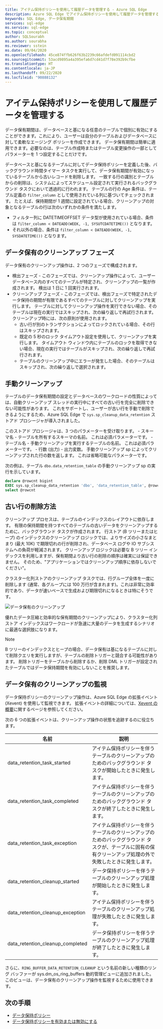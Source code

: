 ```yaml
---
title: アイテム保持ポリシーを使用して履歴データを管理する - Azure SQL Edge
description: Azure SQL Edge でアイテム保持ポリシーを使用して履歴データを管理する方法について説明します
keywords: SQL Edge, データ保有期間
services: sql-edge
ms.service: sql-edge
ms.topic: conceptual
author: SQLSourabh
ms.author: sourabha
ms.reviewer: sstein
ms.date: 09/04/2020
ms.openlocfilehash: 45ce874ffb626f63b2239c66afdefd091114cbd2
ms.sourcegitcommit: 53acd9895a4a395efa6d7cd41d7f78e392b9cfbe
ms.translationtype: HT
ms.contentlocale: ja-JP
ms.lasthandoff: 09/22/2020
ms.locfileid: "90888132"
---
```

# <a name="manage-historical-data-with-retention-policy"></a>アイテム保持ポリシーを使用して履歴データを管理する

データ保有期間は、データベースと基になる任意のテーブルで個別に有効にすることができます。これにより、ユーザーは自分のテーブルおよびデータベースに対して柔軟なエージング ポリシーを作成できます。 データ保有期間は簡単に適用できます。必要なのは、テーブル作成時またはテーブル変更操作の一部としてパラメーターを 1 つ設定することだけです。 

データベースと基になるテーブルに対してデータ保持ポリシーを定義した後、バックグラウンド時間タイマー タスクを実行して、データ保有期間が有効になっているテーブルから古いレコードを削除します。 一致する行の識別とテーブルからの削除は、システムによってスケジュール設定されて実行されるバックグラウンド タスクにおいて透過的に行われます。 テーブルの行の Age 条件は、テーブル定義の `filter_column` として使用されている列に基づいてチェックされます。 たとえば、保持期間が 1 週間に設定されている場合、クリーンアップの対象となるテーブルの行は次のいずれかの条件を満たします。 

- フィルター列に DATETIMEOFFSET データ型が使用されている場合、条件は `filter_column < DATEADD(WEEK, -1, SYSUTCDATETIME())` となります。
- それ以外の場合、条件は `filter_column < DATEADD(WEEK, -1, SYSDATETIME())` となります。

## <a name="data-retention-cleanup-phases"></a>データ保有のクリーンアップ フェーズ

データ保有のクリーンアップ操作は、2 つのフェーズで構成されます。 
- 検出フェーズ - このフェーズでは、クリーンアップ操作によって、ユーザー データベース内のすべてのテーブルが特定され、クリーンアップの一覧が作成されます。 検出は 1 日に 1 回実行されます。
- クリーンアップ フェーズ - このフェーズでは、検出フェーズで特定されたデータ保持の期間が有限であるすべてのテーブルに対してクリーンアップを実行します。 テーブルに対してクリーンアップ操作を実行できない場合、そのテーブルは現在の実行ではスキップされ、次の繰り返しで再試行されます。 クリーンアップ時には、次の原則が使用されます。
    - 古い行が別のトランザクションによってロックされている場合、その行はスキップされます。 
    - 既定の 5 秒のロック タイムアウト設定を使用して、クリーンアップを実行します。 タイムアウト ウィンドウ内にテーブルのロックを取得できない場合、現在の実行ではテーブルがスキップされ、次の繰り返しで再試行されます。
    - テーブルのクリーンアップ中にエラーが発生した場合、そのテーブルはスキップされ、次の繰り返しで選択されます。

## <a name="manual-cleanup"></a>手動クリーンアップ

テーブルのデータ保有期間の設定とデータベースのワークロードの性質によっては、自動クリーンアップ スレッドの実行中にすべての古い行を完全に削除できない可能性があります。 これをサポートし、ユーザーが古い行を手動で削除できるようにするため、Azure SQL Edge で `sys.sp_cleanup_data_retention` ストアド プロシージャが導入されました。 

このストアド プロシージャは、3 つのパラメーターを受け取ります。 
    - スキーマ名 - テーブルを所有するスキーマの名前。 これは必須パラメーターです。 
    - テーブル名 - 手動クリーンアップを実行するテーブルの名前。 これは必須パラメーターです。 
    - 行数 (出力) - 出力変数。 手動クリーンアップ sp によってクリーンアップされた行の数を返します。 これは省略可能なパラメーターです。 

次の例は、テーブル `dbo.data_retention_table` の手動クリーンアップ sp の実行を示しています。

```sql
declare @rowcnt bigint 
EXEC sys.sp_cleanup_data_retention 'dbo', 'data_retention_table', @rowcnt output 
select @rowcnt 
```

## <a name="how-obsolete-rows-are-deleted"></a>古い行の削除方法

クリーンアップ プロセスは、テーブルのインデックスのレイアウトに依存します。 有限の保持期間を持つすべてのテーブルの古いデータをクリーンアップするために、バックグラウンド タスクが作成されます。 行ストア (B ツリーまたはヒープ) のインデックスのクリーンアップ ロジックでは、よりサイズの小さなまとまり (最大 10K) で期限切れの行が削除され、データベース ログや IO サブシステムへの負荷が軽減されます。 クリーンアップ ロジックは必要な B ツリー インデックスを利用しますが、保有期間より古い行の削除の順序は確実には保証できません。 そのため、"アプリケーションではクリーンアップ順序に依存しないでください"。

クラスター化列ストアのクリーンアップ タスクでは、行グループ全体を一度に削除します (通常、各グループには 100 万行が含まれます)。これは非常に効率的であり、データが速いペースで生成および期限切れになるときは特にそうです。

![データ保有のクリーンアップ](./media/data-retention-cleanup/data-retention-cleanup.png)

優れたデータ圧縮と効率的な保有期間のクリーンアップにより、クラスター化列ストア インデックスはワークロードが急速に大量のデータを生成するシナリオに最適な選択肢になります。

> [!Note]
> B ツリーのインデックスとヒープの場合、データ保有は基になるテーブルに対して削除クエリを実行しますが、テーブルの削除トリガーと競合する可能性があります。 削除トリガーをテーブルから削除するか、削除 DML トリガーが設定されたテーブルではデータ保持期間を有効にしないことを推奨します。

## <a name="monitoring-data-retention-cleanup"></a>データ保有のクリーンアップの監視

データ保持ポリシーのクリーンアップ操作は、Azure SQL Edge の拡張イベント (Xevent) を使用して監視できます。 拡張イベントの詳細については、[Xevent の概要](https://docs.microsoft.com/sql/relational-databases/extended-events/extended-events)に関するページを参照してください。 

次の 6 つの拡張イベントは、クリーンアップ操作の状態を追跡するのに役立ちます。 

| 名前 | 説明 |
|------| ------------|
| data_retention_task_started  | アイテム保持ポリシーを伴うテーブルのクリーンアップのためのバックグラウンド タスクが開始したときに発生します。 |
| data_retention_task_completed  | アイテム保持ポリシーを伴うテーブルのクリーンアップのためのバックグラウンド タスクが終了したときに発生します。 |
| data_retention_task_exception  | アイテム保持ポリシーを伴うテーブルのクリーンアップのためのバックグラウンド タスクが、テーブルに固有の保有クリーンアップ処理の外で失敗したときに発生します。 |
| data_retention_cleanup_started  | データ保持ポリシーを伴うテーブルのクリーンアップ処理が開始したときに発生します。 |
| data_retention_cleanup_exception  | アイテム保持ポリシーを伴うテーブルのクリーンアップ処理が失敗したときに発生します。 |
| data_retention_cleanup_completed  | データ保持ポリシーを伴うテーブルのクリーンアップ処理が終了したときに発生します。 |  

さらに、`RING_BUFFER_DATA_RETENTION_CLEANUP` という名前の新しい種類のリング バッファーが sys.dm_os_ring_buffers 動的管理ビューに追加されました。 このビューは、データ保有のクリーンアップ操作を監視するために使用できます。 


## <a name="next-steps"></a>次の手順
- [データ保持ポリシー](data-retention-overview.md)
- [データ保持ポリシーを有効または無効にする](data-retention-enable-disable.md)
